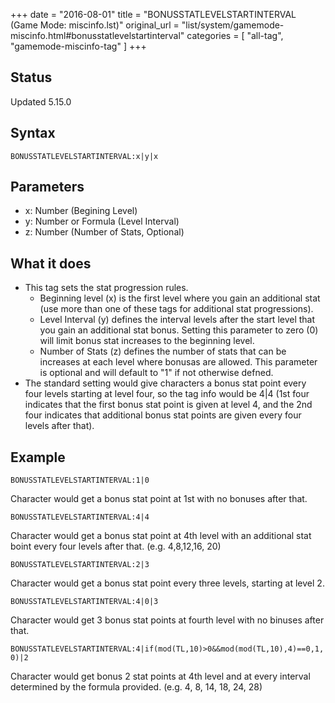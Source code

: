 +++
date = "2016-08-01"
title = "BONUSSTATLEVELSTARTINTERVAL (Game Mode: miscinfo.lst)"
original_url = "list/system/gamemode-miscinfo.html#bonusstatlevelstartinterval"
categories = [ "all-tag", "gamemode-miscinfo-tag" ]
+++

## Status

Updated 5.15.0

## Syntax

`BONUSSTATLEVELSTARTINTERVAL:x|y|x`

## Parameters

-   x: Number (Begining Level)
-   y: Number or Formula (Level Interval)
-   z: Number (Number of Stats, Optional)



What it does
------------

-   This tag sets the stat progression rules.
    -   Beginning level (x) is the first level where you gain an
        additional stat (use more than one of these tags for additional
        stat progressions).
    -   Level Interval (y) defines the interval levels after the start
        level that you gain an additional stat bonus. Setting this
        parameter to zero (0) will limit bonus stat increases to the
        beginning level.
    -   Number of Stats (z) defines the number of stats that can be
        increases at each level where bonusas are allowed. This
        parameter is optional and will default to "1" if not
        otherwise defned.
-   The standard setting would give characters a bonus stat point every
    four levels starting at level four, so the tag info would be 4|4
    (1st four indicates that the first bonus stat point is given at
    level 4, and the 2nd four indicates that additional bonus stat
    points are given every four levels after that).

Example
-------

`BONUSSTATLEVELSTARTINTERVAL:1|0`

Character would get a bonus stat point at 1st with no bonuses after
that.

`BONUSSTATLEVELSTARTINTERVAL:4|4`

Character would get a bonus stat point at 4th level with an additional
stat boint every four levels after that. (e.g. 4,8,12,16, 20)

`BONUSSTATLEVELSTARTINTERVAL:2|3`

Character would get a bonus stat point every three levels, starting at
level 2.

`BONUSSTATLEVELSTARTINTERVAL:4|0|3`

Character would get 3 bonus stat points at fourth level with no binuses
after that.

`BONUSSTATLEVELSTARTINTERVAL:4|if(mod(TL,10)>0&&mod(mod(TL,10),4)==0,1,0)|2`

Character would get bonus 2 stat points at 4th level and at every
interval determined by the formula provided. (e.g. 4, 8, 14, 18, 24, 28)

